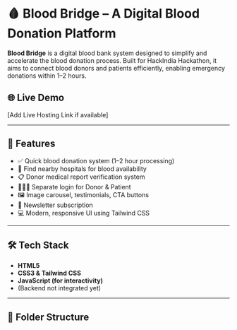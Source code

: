 # 🩸 Blood Bridge – A Digital Blood Donation Platform

**Blood Bridge** is a digital blood bank system designed to simplify and accelerate the blood donation process. Built for HackIndia Hackathon, it aims to connect blood donors and patients efficiently, enabling emergency donations within 1–2 hours.

## 🌐 Live Demo
[Add Live Hosting Link if available]

---

## 🚀 Features

- ✅ Quick blood donation system (1–2 hour processing)
- 🏥 Find nearby hospitals for blood availability
- 📋 Donor medical report verification system
- 🧑‍🤝‍🧑 Separate login for Donor & Patient
- 🖼️ Image carousel, testimonials, CTA buttons
- 💌 Newsletter subscription
- 💻 Modern, responsive UI using Tailwind CSS

---

## 🛠️ Tech Stack

- **HTML5**  
- **CSS3 & Tailwind CSS**  
- **JavaScript (for interactivity)**  
- (Backend not integrated yet)

---

## 📁 Folder Structure

